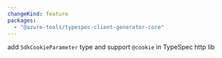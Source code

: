 ```yaml
---
changeKind: feature
packages:
  - "@azure-tools/typespec-client-generator-core"
---
```


add `SdkCookieParameter` type and support `@cookie` in TypeSpec http lib